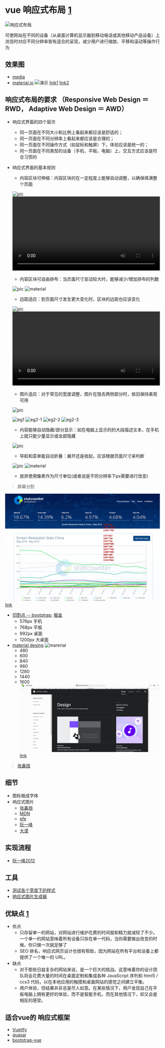# vue 响应式布局 [1](https://www.mdui.org/design/layout/responsive-ui.html#responsive-ui-patterns)
![响应式布局](https://pic4.zhimg.com/80/v2-5238330b35593079b2ce6451cd1e4f1f_hd.jpg)

可使网站在不同的设备（从桌面计算机显示器到移动电话或其他移动产品设备）上浏览时对应不同分辨率皆有适合的呈现，减少用户进行缩放、平移和滚动等操作行为

## 效果图
+ [media](https://mediaqueri.es/)
+ [material.io](https://material.io/tools/resizer/#device=window)
![演示](./../images/vue/rwd/rwd.gif) [link1](http://www.liquidapsive.com/) [link2]((https://mediaqueri.es/))

## 响应式布局的要求 （Responsive Web Design ＝ RWD， Adaptive Web Design ＝ AWD）

+ 响应式界面的四个层次
    + 同一页面在不同大小和比例上看起来都应该是舒适的；
    + 同一页面在不同分辨率上看起来都应该是合理的；
    + 同一页面在不同操作方式（如鼠标和触屏）下，体验应该是统一的；
    + 同一页面在不同类型的设备（手机、平板、电脑）上，交互方式应该是符合习惯的

+ 响应式界面的基本规则
    + 内容区块可伸缩：内容区块的在一定程度上能够自动调整，以确保填满整个页面

    ![pic](https://user-gold-cdn.xitu.io/2018/5/14/1635eff014eba6cb?imageView2/0/w/1280/h/960/format/webp/ignore-error/1)
    <video controls width="100%">
      <source src="https://mdui-aliyun.cdn.w3cbus.com/design/static/media/layout/responsive-ui/layout_adaptiveUI_grid_01_hero.webm" type="video/webm">
      <source src="https://mdui-aliyun.cdn.w3cbus.com/design/static/media/layout/responsive-ui/layout_adaptiveUI_grid_01_hero.mp4" type="video/mp4">
    </video>

    + 内容区块可自由排布：当页面尺寸变动较大时，能够减少/增加排布的列数

    ![pic](https://user-gold-cdn.xitu.io/2018/5/14/1635f008535b1a01?imageView2/0/w/1280/h/960/format/webp/ignore-error/1)
    ![material](https://mdui-aliyun.cdn.w3cbus.com/design/static/media/layout/responsive-ui/layout_adaptiveUI_patterns_11_reflow.png)

    + 边距适应：到页面尺寸发生更大变化时，区块的边距也应该变化

    ![pic](https://user-gold-cdn.xitu.io/2018/5/14/1635f018a956e02e?imageView2/0/w/1280/h/960/format/webp/ignore-error/1)
    <video controls width="100%">
      <source src="https://mdui-aliyun.cdn.w3cbus.com/design/static/media/layout/responsive-ui/layout_adaptiveUI_grid_02_margins.webm" type="video/webm">
      <source src="https://mdui-aliyun.cdn.w3cbus.com/design/static/media/layout/responsive-ui/layout_adaptiveUI_grid_02_margins.mp4" type="video/mp4">
    </video>

    + 图片适应：对于常见的宽度调整，图片在隐去两侧部分时，依旧保持美观可用
    
    ![pic](https://user-gold-cdn.xitu.io/2018/5/14/1635f0251e3d988a?imageView2/0/w/1280/h/960/format/webp/ignore-error/1)
    
    ![eg1](https://www.w3cplus.com/sites/default/files/blogs/2016/1610/art-direction-example-image-large-opt.jpg)
    ![eg2-1](https://www.w3cplus.com/sites/default/files/blogs/2016/1610/smartdumb-uncropped-preview-opt.jpg)
    ![eg2-2](https://www.w3cplus.com/sites/default/files/blogs/2016/1610/dumbcrop-example-image-large-opt.jpg)
    ![eg2-3](https://www.w3cplus.com/sites/default/files/blogs/2016/1610/smartcrop-example-image-large-opt.jpg)

    + 内容能够自动隐藏/部分显示：如在电脑上显示的的大段描述文本，在手机上就只能少量显示或全部隐藏

    ![pic](https://user-gold-cdn.xitu.io/2018/5/14/1635f03376630dc1?imageView2/0/w/1280/h/960/format/webp/ignore-error/1)

    + 导航和菜单能自动折叠：展开还是收起，应该根据页面尺寸来判断

    ![pic](https://pic3.zhimg.com/80/v2-ff281afbee782a94f4c7f58e02d7f05d_hd.jpg)
    ![material](https://mdui-aliyun.cdn.w3cbus.com/design/static/media/layout/responsive-ui/layout_adaptiveUI_patterns_01_reveal.png)

    + 放弃使用像素作为尺寸单位(或者说是不同分辨率下px需要进行改变)
  
> 屏幕分割

  ![分辨率占比](./../images/vue/rwd/ratio.jpg) [link](http://gs.statcounter.com/screen-resolution-stats/all/china)
  
  + [切割点 -- bootstrap](https://getbootstrap.com/docs/4.3/layout/overview/); [掘金](https://juejin.im/post/5caaa230e51d452b672f9703)
    + 576px 手机
    + 768px 平板
    + 992px 桌面
    + 1200px 大桌面
  + [material desing](https://www.mdui.org/design/layout/responsive-ui.html#responsive-ui-breakpoints)
    ![marerial](https://mdui-aliyun.cdn.w3cbus.com/design/static/media/layout/responsive-ui/layout_adaptive_breakpoints_01.png)
    + 480
    + 600
    + 840
    + 960
    + 1280
    + 1440
    + 1600
    ![展示](./../images/vue/rwd/material.gif) [link](https://material.io/tools/resizer/)

   > [张鑫旭](https://www.zhangxinxu.com/wordpress/2016/08/vw-viewport-responsive-layout-typography/) 

## 细节
  + 图标做成字体
  + 响应式图片
    + [张鑫旭](https://www.zhangxinxu.com/wordpress/2015/11/anatomy-of-responsive-images/)
    + [MDN](https://developer.mozilla.org/zh-CN/docs/Learn/HTML/Multimedia_and_embedding/Responsive_images)
    + [efe](https://efe.baidu.com/blog/responsive-images-in-practice/)
    + [阮一峰](http://www.ruanyifeng.com/blog/2019/06/responsive-images.html)
    + [大漠](https://www.w3cplus.com/responsive/automating-art-direction-with-the-responsive-image-breakpoints-generator.html)

## 实现流程
  + [阮一峰2012](http://www.ruanyifeng.com/blog/2012/05/responsive_web_design.html)

## 工具
  + [测试各个宽度下的样式](http://www.benjaminkeen.com/)
  + [响应式图片生成器](https://cloudinary.com/blog/introducing_intelligent_responsive_image_breakpoints_solutions?utm_source=Smashing_Mag&utm_medium=Byline&utm_campaign=Art_direction_responsive_breakpoints)

## 优缺点 [1](https://huangxuan.me/2014/11/20/responsive-web-design/)
  + 优点
    - 只存留单一的网站，对网站进行维护花费的时间就和精力就减轻了不少。一个单一的网站意味着所有设备只存在单一代码，当你需要做出改变的时候，你只做一次就足够了
    - SEO 排名，响应式网页设计也很有帮助，因为网站在所有平台和设备上都提供了一个唯一的 URL。
  + 缺点
    - 对于那些日益复杂的网站来说，是一个巨大的挑战。这意味着你的设计团队将会花费大量的时间在桌面定制和集成各种 JavaScript 序列和 html5 / ccs3 代码，以在本地应用的触摸和桌面网站的感觉之间建立平衡。
    - 用户体验，但结果并非总是尽人如意。在某些情况下，用户发现自己在平板电脑上拥有更好的体验，而不是智能手机，而在其他情况下，却又会是相反的感受。

## 适合vue的 响应式框架
  + [Vuetify](https://vuetifyjs.com)
  + [quasar](https://quasar.dev/)
  + [bootstrap-vue](https://bootstrap-vue.js.org/)
   